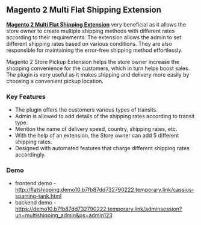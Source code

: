 </style>
<body>
	<main>
		<div class="content-wrapper">
			<div class="content-inner">
				<h2>Magento 2 Multi Flat Shipping Extension</h2>
				<p><strong><a href="https://www.mageants.com/multi-flat-shipping-extension-for-magento-2.html">Magento 2 Multi Flat Shipping Extension</a></strong>  very beneficial as it allows the store owner to create multiple shipping methods with different rates according to their requirements. The extension allows the admin to set different shipping rates based on various conditions. They are also responsible for maintaining the error-free shipping method effortlessly.</p>
				<p>Magento 2 Store Pickup Extension helps the store owner increase the shopping convenience for the customers, which in turn helps boost sales. The plugin is very useful as it makes shipping and delivery more easily by choosing a convenient pickup location.</p>
				<div class="features-wrapper">
					<h3>Key Features</h3>
					<ul>
						<li>The plugin offers the customers various types of transits.</li>
						<li>Admin is allowed to add details of the shipping rates according to transit type.</li>
						<li>Mention the name of delivery speed, country, shipping rates, etc.</li>
						<li>With the help of an extension, the Store owner can add 5 different shipping rates.</li>
						<li>Designed with automated features that charge different shipping rates accordingly.</li>
					</ul>
				</div>
				<div class="more-features">
					<h3>Demo</h3>
					<ul>
						<li>frontend demo - <a href="http://flatshipping.demo10.b7fb87dd732790222.temporary.link/cassius-sparring-tank.html">http://flatshipping.demo10.b7fb87dd732790222.temporary.link/cassius-sparring-tank.html</a></li>
						<li>backend demo - <a href="https://demo10.b7fb87dd732790222.temporary.link/adminsession?un=multishipping_admin&ps=admin123">https://demo10.b7fb87dd732790222.temporary.link/adminsession?un=multishipping_admin&ps=admin123</a></li>
					</ul>
				</div>
			</div>
		</div>
	</main>
</body>
